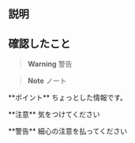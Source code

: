 ## 説明
<!-- このプルリクエストの説明を書いてください -->

## 確認したこと
<!-- 動作確認した内容を書いてください -->

> **Warning**
>警告

>**Note**
>ノート

<p class="info">**ポイント** ちょっとした情報です。</p>
<p class="warn">**注意** 気をつけてください</p>
<p class="alert">**警告** 細心の注意を払ってください</p>

